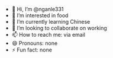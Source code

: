 - 👋 Hi, I’m @nganle331
- 👀 I’m interested in food
- 🌱 I’m currently learning Chinese
- 💞️ I’m looking to collaborate on working
- 📫 How to reach me: via email
- 😄 Pronouns: none
- ⚡ Fun fact: none

<!---
nganle331/nganle331 is a ✨ special ✨ repository because its `README.md` (this file) appears on your GitHub profile.
You can click the Preview link to take a look at your changes.
--->
